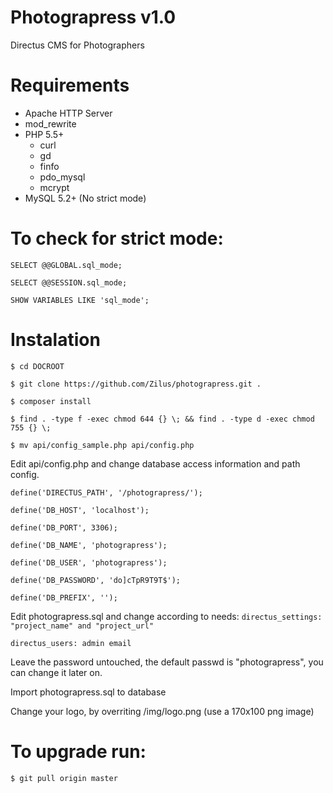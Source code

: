 # Photograpress v1.0
Directus CMS for Photographers

Requirements
====================
* Apache HTTP Server
*	mod_rewrite
*	PHP 5.5+
	*	curl
	*	gd
	*	finfo
	*	pdo_mysql
	*	mcrypt
*	MySQL 5.2+ (No strict mode)

To check for strict mode:
====================
`SELECT @@GLOBAL.sql_mode;`

`SELECT @@SESSION.sql_mode;`

`SHOW VARIABLES LIKE 'sql_mode';`

Instalation
====================
`$ cd DOCROOT`

`$ git clone https://github.com/Zilus/photograpress.git .`

`$ composer install`

`$ find . -type f -exec chmod 644 {} \; && find . -type d -exec chmod 755 {} \;`

`$ mv api/config_sample.php api/config.php`


Edit api/config.php and change database access information and path config.

`define('DIRECTUS_PATH', '/photograpress/');`

`define('DB_HOST', 'localhost');`

`define('DB_PORT', 3306);`

`define('DB_NAME', 'photograpress');`

`define('DB_USER', 'photograpress');`

`define('DB_PASSWORD', 'do]cTpR9T9T$');`

`define('DB_PREFIX', '');`

Edit photograpress.sql and change according to needs:
`directus_settings: "project_name" and "project_url"`

`directus_users: admin email`

Leave the password untouched, the default passwd is "photograpress", you can change it later on.

Import photograpress.sql to database

Change your logo, by overriting /img/logo.png (use a 170x100 png image)

To upgrade run:
====================
`$ git pull origin master`
